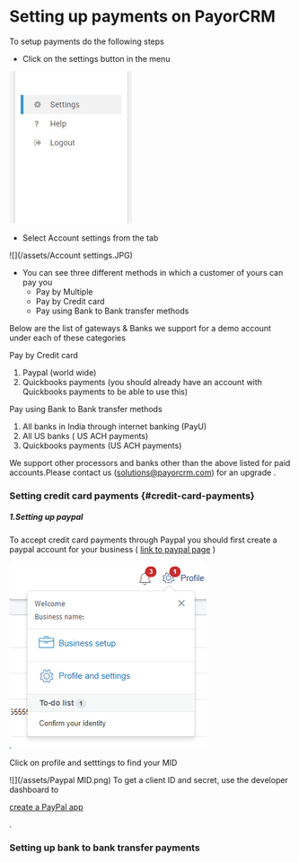 # Setting up payments on PayorCRM

To setup payments do the following steps

* Click on the settings button in the menu

![](/assets/settings.JPG)

* Select Account settings from the tab

![](/assets/Account settings.JPG)

* You can see three different methods in which a customer of yours can pay you
  * Pay by Multiple
  * Pay by Credit card
  * Pay using Bank to Bank transfer methods

Below are the list of gateways & Banks we support for a demo account under each of these categories

Pay by Credit card

1. Paypal \(world wide\)
2. Quickbooks payments \(you should already have an account with Quickbooks payments to be able to use this\)

Pay using Bank to Bank transfer methods

1. All banks in India through internet banking \(PayU\)
2. All US banks \( US ACH payments\)
3. Quickbooks payments \(US ACH payments\)

We support other processors and banks other than the above listed for paid accounts.Please contact us \(solutions@payorcrm.com\) for an upgrade .

### Setting credit card payments {#credit-card-payments}

##### 1.Setting up paypal

To accept credit card payments through Paypal you should first create a paypal account for your business \( [link to paypal page](https://www.paypal.com/us/webapps/mpp/how-paypal-works/how-to-setup-account) \)

![](/assets/import.png)

Click on profile and setttings to find your MID

![](/assets/Paypal MID.png) To get a client ID and secret, use the developer dashboard to 

[create a PayPal app](https://developer.paypal.com/docs/api/overview/#create-a-paypal-app)

.

### Setting up bank to bank transfer payments

### 



